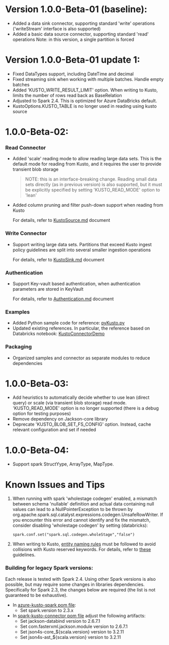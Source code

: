 # Version 1.0.0-Beta-01 (baseline):
- Added a data sink connector, supporting standard 'write' operations ('writeStream' interface is also supported)
- Added a basic data source connector, supporting standard 'read' operations
  Note: in this version, a single partition is forced

# Version 1.0.0-Beta-01 update 1:
- Fixed DataTypes support, including DateTime and decimal
- Fixed streaming sink when working with multiple batches. Handle empty batches
- Added 'KUSTO_WRITE_RESULT_LIMIT' option. When writing to Kusto, limits the number of rows read back as BaseRelation
- Adjusted to Spark 2.4. This is optimized for Azure DataBricks default. 
- KustoOptions.KUSTO_TABLE is no longer used in reading using kusto source

# 1.0.0-Beta-02:

### Read Connector 
* Added 'scale' reading mode to allow reading large data sets. This is the default mode 
for reading from Kusto, and it requires the user to provide transient blob storage
  > NOTE: this is an interface-breaking change. Reading small data sets directly (as in previous version) is also supported,
  but it must be explicitly specified by setting 'KUSTO_READ_MODE' option to 'lean'
* Added column pruning and filter push-down support when reading from Kusto

  For details, refer to [KustoSource.md](KustoSource.md) document

### Write Connector
* Support writing large data sets. Partitions that exceed Kusto ingest policy guidelines are split into several smaller
  ingestion operations
  
  For details, refer to [KustoSink.md](KustoSink.md) document
  
### Authentication
* Support Key-vault based authentication, when authentication parameters are stored in KeyVault

  For details, refer to [Authentication.md](Authentication.md) document

### Examples
* Added Python sample code for reference: [pyKusto.py](../samples/src/main/scala/pyKusto.py)
* Updated existing references. 
  In particular, the reference based on Databricks notebook: [KustoConnectorDemo](../samples/src/main/scala/KustoConnectorDemo.scala)

### Packaging
* Organized samples and connector as separate modules to reduce dependencies

# 1.0.0-Beta-03:
* Add heuristics to automatically decide whether to use lean (direct query) 
or scale (via transient blob storage) read mode.
'KUSTO_READ_MODE' option is no longer supported (there is a debug option for testing purposes)
* Remove dependency on Jackson-core library
* Deprecate 'KUSTO_BLOB_SET_FS_CONFIG' option. Instead, cache relevant configuration and set if needed

# 1.0.0-Beta-04:
* Support spark StructYype, ArrayType, MapType.

# Known Issues and Tips
1. When running with spark 'wholestage codegen' enabled, a mismatch between schema 'nullable' definition and actual data containing
null values can lead to a NullPointerException to be thrown by org.apache.spark.sql.catalyst.expressions.codegen.UnsafeRowWriter.
If you encounter this error and cannot identify and fix the mismatch, consider disabling 'wholestage codegen' by setting (databricks):

   `spark.conf.set("spark.sql.codegen.wholeStage","false")`

2. When writing to Kusto, [entity naming rules](https://docs.microsoft.com/en-us/azure/kusto/query/schema-entities/entity-names)
  must be followed to avoid collisions with Kusto reserved keywords.
  For details, refer to [these](https://docs.microsoft.com/en-us/azure/kusto/query/schema-entities/entity-names#naming-your-entities-to-avoid-collisions-with-kusto-language-keywords)
  guidelines. 
  
### Building for legacy Spark versions:
Each release is tested with Spark 2.4. 
Using other Spark versions is also possible, but may require some changes in libraries dependencies.
Specifically for Spark 2.3, the changes below are required (the list is not guaranteed to be exhaustive).  
* In [azure-kusto-spark pom file](../pom.xml):
    * Set spark.version to 2.3.x
* In [spark-kusto-connector pom file](../connector/pom.xml) adjust the following artifacts:
  * Set jackson-databind version to 2.6.7.1 
  * Set com.fasterxml.jackson.module version to 2.6.7.1
  * Set json4s-core_${scala.version} version to 3.2.11
  * Set json4s-ast_${scala.version} version to 3.2.11  

